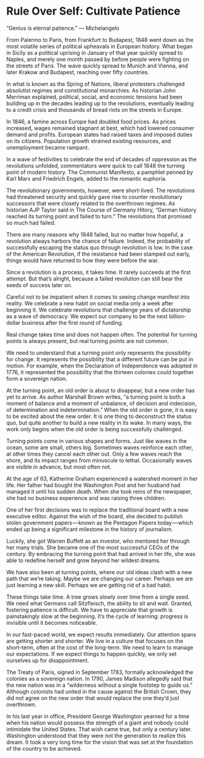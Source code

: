 # Rule Over Self: Cultivate Patience

“Genius is eternal patience.”
— Michelangelo

From Palermo to Paris, from Frankfurt to Budapest, 1848 went down as the most volatile series of political upheavals in European history. What began in Sicily as a political uprising in January of that year quickly spread to Naples, and merely one month passed by before people were fighting on the streets of Paris. The wave quickly spread to Munich and Vienna, and later Krakow and Budapest, reaching over fifty countries.

In what is known as the Spring of Nations, liberal protesters challenged absolutist regimes and constitutional monarchies. As historian John Merriman explained, political, social, and economic tensions had been building up in the decades leading up to the revolutions, eventually leading to a credit crisis and thousands of bread riots on the streets in Europe.

In 1846, a famine across Europe had doubled food prices. As prices increased, wages remained stagnant at best, which had lowered consumer demand and profits. European states had raised taxes and imposed duties on its citizens. Population growth strained existing resources, and unemployment became rampant.

In a wave of festivities to celebrate the end of decades of oppression as the revolutions unfolded, commentators were quick to call 1848 the turning point of modern history. The Communist Manifesto, a pamphlet penned by Karl Marx and Friedrich Engels, added to the romantic euphoria.

The revolutionary governments, however, were short-lived. The revolutions had threatened security and quickly gave rise to counter revolutionary successors that were closely related to the overthrown regimes. As historian AJP Taylor said in The Course of Germany Hitory, “German history reached its turning point and failed to turn.” The revolutions that promised so much had failed.

There are many reasons why 1848 failed, but no matter how hopeful, a revolution always harbors the chance of failure. Indeed, the probability of successfully escaping the status quo through revolution is low. In the case of the American Revolution, if the resistance had been stamped out early, things would have returned to how they were before the war.

Since a revolution is a process, it takes time. It rarely succeeds at the first attempt. But that’s alright, because a failed revolution can still bear the seeds of success later on.

Careful not to be impatient when it comes to seeing change manifest into reality. We celebrate a new habit on social media only a week after beginning it. We celebrate revolutions that challenge years of dictatorship as a wave of democracy. We expect our company to be the next billion-dollar business after the first round of funding.

Real change takes time and does not happen often. The potential for turning points is always present, but real turning points are not common.

We need to understand that a turning point only represents the possibility for change. It represents the possibility that a different future can be put in motion. For example, when the Declaration of Independence was adopted in 1776, it represented the possibility that the thirteen colonies could together form a sovereign nation.

At the turning point, an old order is about to disappear, but a new order has yet to arrive. As author Marshall Brown writes, “a turning point is both a moment of balance and a moment of unbalance, of decision and indecision, of determination and indetermination.” When the old order is gone, it is easy to be excited about the new order. It is one thing to deconstruct the status quo, but quite another to build a new reality in its wake. In many ways, the work only begins when the old order is being successfully challenged.

Turning points come in various shapes and forms. Just like waves in the ocean, some are small, others big. Sometimes waves reinforce each other, at other times they cancel each other out. Only a few waves reach the shore, and its impact ranges from minuscule to lethal. Occasionally waves are visible in advance, but most often not.

At the age of 63, Katherine Graham experienced a watershed moment in her life. Her father had bought the Washington Post and her husband had managed it until his sudden death. When she took reins of the newspaper, she had no business experience and was raising three children.

One of her first decisions was to replace the traditional board with a new executive editor. Against the wish of the board, she decided to publish stolen government papers — known as the Pentagon Papers today — which ended up being a significant milestone in the history of journalism.

Luckily, she got Warren Buffett as an investor, who mentored her through her many trials. She became one of the most successful CEOs of the century. By embracing the turning point that had arrived in her life, she was able to redefine herself and grow beyond her wildest dreams.

We have also been at turning points, where our old ideas clash with a new path that we’re taking. Maybe we are changing our career. Perhaps we are just learning a new skill. Perhaps we are getting rid of a bad habit.

These things take time. A tree grows slowly over time from a single seed. We need what Germans call Sitzfleisch, the ability to sit and wait. Granted, fostering patience is difficult. We have to appreciate that growth is painstakingly slow at the beginning. It’s the cycle of learning: progress is invisible until it becomes noticeable.

In our fast-paced world, we expect results immediately. Our attention spans are getting shorter and shorter. We live in a culture that focuses on the short-term, often at the cost of the long-term. We need to learn to manage our expectations. If we expect things to happen quickly, we only set ourselves up for disappointment.

The Treaty of Paris, signed in September 1783, formally acknowledged the colonies as a sovereign nation. In 1790, James Madison allegedly said that the new nation was in a “wilderness without a single footstep to guide us.” Although colonists had united in the cause against the British Crown, they did not agree on the new order that would replace the one they’d just overthrown.

In his last year in office, President George Washington yearned for a time when his nation would possess the strength of a giant and nobody could intimidate the United States. That wish came true, but only a century later. Washington understood that they were not the generation to realize this dream. It took a very long time for the vision that was set at the foundation of the country to be achieved.
